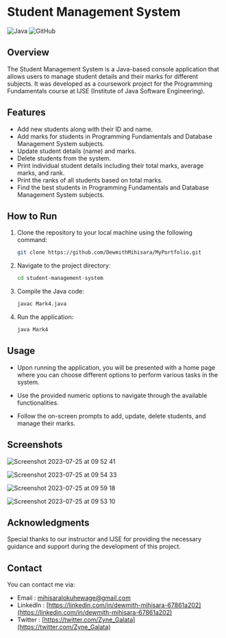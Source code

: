 # Student Management System

![Java](https://img.shields.io/badge/Java-1.8-orange) ![GitHub](https://img.shields.io/github/license/DewmithMihisara/prf-course-work-gdse-66-ijse)

## Overview

The Student Management System is a Java-based console application that allows users to manage student details and their marks for different subjects. It was developed as a coursework project for the Programming Fundamentals course at IJSE (Institute of Java Software Engineering).

## Features

- Add new students along with their ID and name.
- Add marks for students in Programming Fundamentals and Database Management System subjects.
- Update student details (name) and marks.
- Delete students from the system.
- Print individual student details including their total marks, average marks, and rank.
- Print the ranks of all students based on total marks.
- Find the best students in Programming Fundamentals and Database Management System subjects.

## How to Run

1. Clone the repository to your local machine using the following command:

   ```bash
   git clone https://github.com/DewmithMihisara/MyPortfolio.git
   ```
2. Navigate to the project directory:

   ```bash
   cd student-management-system
   ```
3. Compile the Java code:

   ```bash
   javac Mark4.java
   ```
5. Run the application:

   ```bash
   java Mark4
   ```
## Usage

* Upon running the application, you will be presented with a home page where you can choose different options to perform various tasks in the system.

* Use the provided numeric options to navigate through the available functionalities.

* Follow the on-screen prompts to add, update, delete students, and manage their marks.

## Screenshots

![Screenshot 2023-07-25 at 09 52 41](https://github.com/DewmithMihisara/prf-course-work-gdse-66-ijse/assets/124574193/453be3df-c77e-42e7-b80d-88096e25e989) 

![Screenshot 2023-07-25 at 09 54 33](https://github.com/DewmithMihisara/prf-course-work-gdse-66-ijse/assets/124574193/dead03a5-9b9d-417d-b187-5bbc4a96940e)

![Screenshot 2023-07-25 at 09 59 18](https://github.com/DewmithMihisara/prf-course-work-gdse-66-ijse/assets/124574193/f1187401-a7b2-48bc-adfa-9d69ff3dd4ee)

![Screenshot 2023-07-25 at 09 53 10](https://github.com/DewmithMihisara/prf-course-work-gdse-66-ijse/assets/124574193/26bd3847-3ea0-4de8-847f-d190ec37db44)

## Acknowledgments

Special thanks to our instructor and IJSE for providing the necessary guidance and support during the development of this project.

## Contact

You can contact me via:

* Email : mihisaralokuhewage@gmail.com
* LinkedIn : [https://linkedin.com/in/dewmith-mihisara-67861a202](https://linkedin.com/in/dewmith-mihisara-67861a202)
* Twitter : [https://twitter.com/Zyne_Galata](https://twitter.com/Zyne_Galata)
